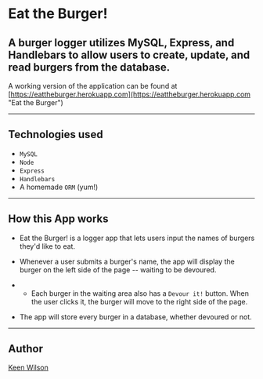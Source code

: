 # Eat the Burger!

A burger logger utilizes MySQL, Express, and Handlebars to allow users to create, update, and read burgers from the database.
---
A working version of the application can be found at [https://eattheburger.herokuapp.com](https://eattheburger.herokuapp.com  "Eat the Burger")

---
## Technologies used
* `MySQL`
* `Node`
* `Express`
* `Handlebars`
* A homemade `ORM` (yum!)

---
## How this App works

* Eat the Burger! is a logger app that lets users input the names of burgers they'd like to eat.

* Whenever a user submits a burger's name, the app will display the burger on the left side of the page -- waiting to be devoured.

* * Each burger in the waiting area also has a `Devour it!` button. When the user clicks it, the burger will move to the right side of the page.

* The app will store every burger in a database, whether devoured or not.


---
## Author

[Keen Wilson](https://keenwilson.com "Keen Wilson's Portfolio")

